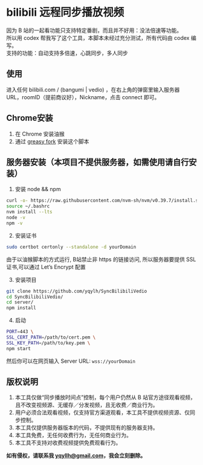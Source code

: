 # bilibili 远程同步播放视频

因为 B 站的一起看功能只支持特定番剧，而且并不好用：没法倍速等功能。  
所以用 codex 帮我写了这个工具，本脚本未经过充分测试，所有代码由 codex 编写。  
支持的功能：自动支持多倍速，心跳同步，多人同步

## 使用

进入任何 bilibili.com / (bangumi | vedio) ，在右上角的弹窗里输入服务器 URL，roomID（提前商议好），Nickname，点击 connect 即可。

## Chrome安装

1. 在 Chrome 安装油猴
2. 通过 [greasy fork](https://greasyfork.org/zh-CN/scripts/553759-bilibili-playback-sync) 安装这个脚本

## 服务器安装（本项目不提供服务器，如需使用请自行安装）

1. 安装 node && npm

```sh
curl -o- https://raw.githubusercontent.com/nvm-sh/nvm/v0.39.7/install.sh | bash
source ~/.bashrc
nvm install --lts
node -v
npm -v
```

2. 安装证书

```sh
sudo certbot certonly --standalone -d yourDomain
```
由于以油猴脚本的方式运行, B站禁止非 https 的链接访问, 所以服务器要提供 SSL 证书,可以通过 Let’s Encrypt 配置

3. 安装项目

```sh
git clone https://github.com/yqylh/SyncBilibiliVedio
cd SyncBilibiliVedio/
cd server/
npm install
```

4. 启动

```sh
PORT=443 \
SSL_CERT_PATH=/path/to/cert.pem \
SSL_KEY_PATH=/path/to/key.pem \
npm start
```
然后你可以在网页输入 Server URL: `wss://yourDomain`

## 版权说明
1. 本工具仅做“同步播放时间点”控制，每个用户仍然从 B 站官方途径观看视频，且不改变视频源、无缓存／分发视频，且无收费／商业行为。
2. 用户必须合法观看视频，仅支持官方渠道观看，本工具不提供视频资源、仅同步控制。
3. 本工具仅提供服务器版本的代码，不提供现有的服务器支持。
4. 本工具免费，无任何收费行为，无任何商业行为。
5. 本工具不支持对收费视频提供免费观看行为。

**如有侵权，请联系我 yqyllh@gmail.com，我会立刻删除。**
